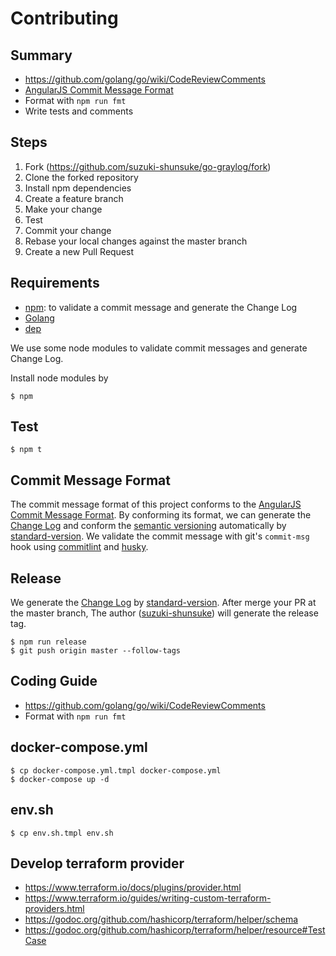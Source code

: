 # Contributing

## Summary

* https://github.com/golang/go/wiki/CodeReviewComments
* [AngularJS Commit Message Format](https://github.com/angular/angular.js/blob/master/CONTRIBUTING.md#commit-message-format)
* Format with `npm run fmt`
* Write tests and comments

## Steps

1. Fork (https://github.com/suzuki-shunsuke/go-graylog/fork)
2. Clone the forked repository
3. Install npm dependencies
4. Create a feature branch
5. Make your change
6. Test
7. Commit your change
8. Rebase your local changes against the master branch
9. Create a new Pull Request

## Requirements

* [npm](https://www.npmjs.com/): to validate a commit message and generate the Change Log
* [Golang](https://golang.org/)
* [dep](https://golang.github.io/dep/)

We use some node modules to validate commit messages and generate Change Log.

Install node modules by

```
$ npm
```

## Test

```
$ npm t
```

## Commit Message Format

The commit message format of this project conforms to the [AngularJS Commit Message Format](https://github.com/angular/angular.js/blob/master/CONTRIBUTING.md#commit-message-format).
By conforming its format, we can generate the [Change Log](CHANGELOG.md) and conform the [semantic versioning](http://semver.org/) automatically by [standard-version](https://www.npmjs.com/package/standard-version).
We validate the commit message with git's `commit-msg` hook using [commitlint](http://marionebl.github.io/commitlint/#/) and [husky](https://www.npmjs.com/package/husky).

## Release

We generate the [Change Log](CHANGELOG.md) by [standard-version](https://www.npmjs.com/package/standard-version).
After merge your PR at the master branch,
The author ([suzuki-shunsuke](https://github.com/suzuki-shunsuke)) will generate the release tag.

```
$ npm run release
$ git push origin master --follow-tags
```

## Coding Guide

* https://github.com/golang/go/wiki/CodeReviewComments
* Format with `npm run fmt`

## docker-compose.yml

```
$ cp docker-compose.yml.tmpl docker-compose.yml
$ docker-compose up -d
```

## env.sh

```
$ cp env.sh.tmpl env.sh
```

## Develop terraform provider

* https://www.terraform.io/docs/plugins/provider.html 
* https://www.terraform.io/guides/writing-custom-terraform-providers.html
* https://godoc.org/github.com/hashicorp/terraform/helper/schema
* https://godoc.org/github.com/hashicorp/terraform/helper/resource#TestCase
